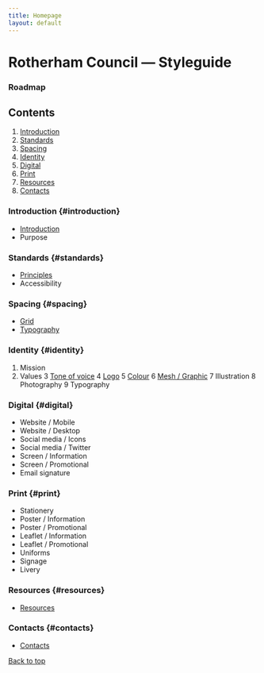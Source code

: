 ```yaml
---
title: Homepage
layout: default
---
```


# Rotherham Council — Styleguide
### Roadmap

## Contents
1. [Introduction](#introduction)
2. [Standards](#standards)
3. [Spacing](#spacing)
4. [Identity](#identity)
5. [Digital](#digital)
6. [Print](#print)
7. [Resources](#resources)
8. [Contacts](#contacts)

### Introduction {#introduction}
- [Introduction](/styleguide/introduction)
- Purpose

### Standards {#standards}
- [Principles](/styleguide/principles)
- Accessibility

### Spacing {#spacing}
- [Grid](/styleguide/grid)
- [Typography](/styleguide/typography)

### Identity {#identity}
1. Mission
2. Values
3 [Tone of voice](/styleguide/tone-of-voice)
4 [Logo](/styleguide/logo)
5 [Colour](/styleguide/colour)
6 [Mesh / Graphic](/styleguide/mesh)
7 Illustration
8 Photography
9 Typography

### Digital {#digital}
- Website / Mobile
- Website / Desktop
- Social media / Icons
- Social media / Twitter
- Screen / Information
- Screen / Promotional
- Email signature

### Print {#print}
- Stationery
- Poster / Information
- Poster / Promotional
- Leaflet / Information
- Leaflet / Promotional
- Uniforms
- Signage
- Livery

### Resources {#resources}
- [Resources](/styleguide/resources)

### Contacts {#contacts}
- [Contacts](/styleguide/contacts)

<a href="#top">Back to top</a>
